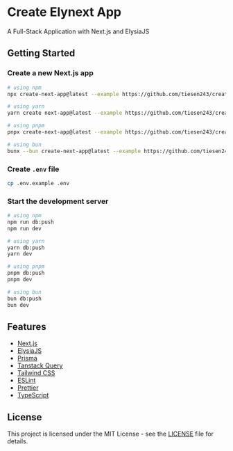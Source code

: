 # Create Elynext App

A Full-Stack Application with Next.js and ElysiaJS

## Getting Started

### Create a new Next.js app

```bash
# using npm
npx create-next-app@latest --example https://github.com/tiesen243/create-elynext-app

# using yarn
yarn create next-app@latest --example https://github.com/tiesen243/create-elynext-app

# using pnpm
pnpx create-next-app@latest --example https://github.com/tiesen243/create-elynext-app

# using bun
bunx --bun create-next-app@latest --example https://github.com/tiesen243/create-elynext-app
```

### Create `.env` file

```bash
cp .env.example .env
```

### Start the development server

```bash
# using npm
npm run db:push
npm run dev

# using yarn
yarn db:push
yarn dev

# using pnpm
pnpm db:push
pnpm dev

# using bun
bun db:push
bun dev
```

## Features

- [Next.js](https://nextjs.org/)
- [ElysiaJS](https://elysiajs.com/)
- [Prisma](https://www.prisma.io/)
- [Tanstack Query](https://tanstack.com/query/)
- [Tailwind CSS](https://tailwindcss.com/)
- [ESLint](https://eslint.org/)
- [Prettier](https://prettier.io/)
- [TypeScript](https://www.typescriptlang.org/)

## License

This project is licensed under the MIT License - see the [LICENSE](LICENSE) file for details.
